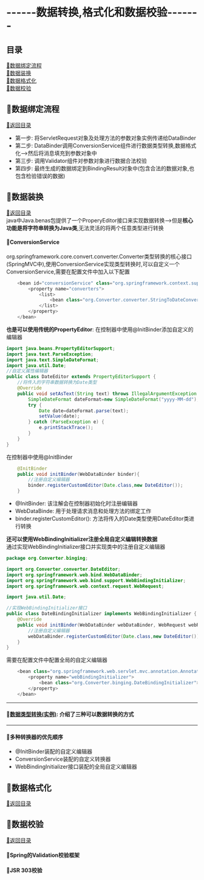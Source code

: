 # ------数据转换,格式化和数据校验-------
<p id="title"></p>

## 目录
<a href="#p1">:chestnut:数据绑定流程</a><br>
<a href="#p2">:chestnut:数据装换</a><br>
<a href="#p3">:chestnut:数据格式化</a><br>
<a href="#p4">:chestnut:数据校验</a><br>

<p id="p1"></p>

## :ear_of_rice:数据绑定流程
<a href="#title">:palm_tree:返回目录</a><br>
+ 第一步: 将ServletRequest对象及处理方法的参数对象实例传递给DataBinder
+ 第二步: DataBinder调用ConversionService组件进行数据类型转换,数据格式化-->然后将消息填充到参数对象中
+ 第三步: 调用Validator组件对参数对象进行数据合法校验
+ 第四步: 最终生成的数据绑定到BindingResult对象中(包含合法的数据对象,也包含检验错误的数据)
<p id="p2"></p>

## :ear_of_rice:数据装换
<a href="#title">:palm_tree:返回目录</a><br>
java中Java.benas包提供了一个ProperyEditor接口来实现数据转换-->但是**核心功能是将字符串转换为Java类**,无法灵活的将两个任意类型进行转换
#### :herb:ConversionService
org.springframework.core.convert.converter.Converter类型转换的核心接口(SpringMVC中),使用ConversionService实现类型转换时,可以自定义一个ConversionService,需要在配置文件中加入以下配置
```Java
    <bean id="conversionService" class="org.springframework.context.support.ConversionServiceFactoryBean">
        <property name="converters">
            <list>
                <bean class="org.Converter.converter.StringToDateConverter" p:datePattern="yyyy-MM-dd"/>
            </list>
        </property>
    </bean>
```
**也是可以使用传统的PropertyEditor**: 在控制器中使用@InitBinder添加自定义的编辑器
```Java
import java.beans.PropertyEditorSupport;
import java.text.ParseException;
import java.text.SimpleDateFormat;
import java.util.Date;
//自定义属性编辑器
public class DateEditor extends PropertyEditorSupport {
    //将传入的字符串数据转换为Date类型
    @Override
    public void setAsText(String text) throws IllegalArgumentException {
        SimpleDateFormat dateFormat=new SimpleDateFormat("yyyy-MM-dd");
        try {
            Date date=dateFormat.parse(text);
            setValue(date);
        } catch (ParseException e) {
            e.printStackTrace();
        }
    }
}
```
在控制器中使用@InitBinder
```Java
    @InitBinder
    public void initBinder(WebDataBinder binder){
        //注册自定义编辑器
        binder.registerCustomEditor(Date.class,new DateEditor());
    }
```
+ @InitBinder: 该注解会在控制器初始化时注册编辑器
+ WebDataBinde: 用于处理请求消息和处理方法的绑定工作
+ binder.registerCustomEditor(): 方法将传入的Date类型使用DateEditor类进行转换

**还可以使用WebBindingInitializer注册全局自定义编辑转换数据**<br>
通过实现WebBindingInitializer接口并实现类中的注册自定义编辑器
```Java
package org.Converter.binging;

import org.Converter.converter.DateEditor;
import org.springframework.web.bind.WebDataBinder;
import org.springframework.web.bind.support.WebBindingInitializer;
import org.springframework.web.context.request.WebRequest;

import java.util.Date;

//实现WebBindingInitializer接口
public class DateBindingInitializer implements WebBindingInitializer {
    @Override
    public void initBinder(WebDataBinder webDataBinder, WebRequest webRequest) {
        //注册自定义编辑器
        webDataBinder.registerCustomEditor(Date.class,new DateEditor());
    }
}
```
需要在配置文件中配置全局的自定义编辑器
```Java
    <bean class="org.springframework.web.servlet.mvc.annotation.AnnotationMethodHandlerAdapter">
        <property name="webBindingInitializer">
            <bean class="org.Converter.binging.DateBindingInitializer"></bean>
        </property>
    </bean>
```

--------------------------

#### :herb:<a href="ConverterTest">数据类型转换(实例)</a>: 介绍了三种可以数据转换的方式 
--------------------------
#### :herb:多种转换器的优先顺序
+ @InitBinder装配的自定义编辑器
+ ConversionService装配的自定义转换器
+ WebBindingInitializer接口装配的全局自定义编辑器
<p id="p3"></p>

## :ear_of_rice:数据格式化
<a href="#title">:palm_tree:返回目录</a><br>
<p id="p4"></p>

## :ear_of_rice:数据校验
<a href="#title">:palm_tree:返回目录</a><br>
#### :herb:Spring的Validation校验框架
#### :herb:JSR 303校验
